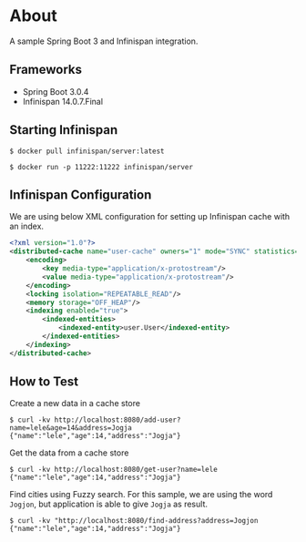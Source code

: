 # About
A sample Spring Boot 3 and Infinispan integration.

## Frameworks
- Spring Boot 3.0.4
- Infinispan 14.0.7.Final

## Starting Infinispan
```
$ docker pull infinispan/server:latest

$ docker run -p 11222:11222 infinispan/server
```

## Infinispan Configuration
We are using below XML configuration for setting up Infinispan cache with an index.
```xml
<?xml version="1.0"?>
<distributed-cache name="user-cache" owners="1" mode="SYNC" statistics="true">
    <encoding>
        <key media-type="application/x-protostream"/>
        <value media-type="application/x-protostream"/>
    </encoding>
    <locking isolation="REPEATABLE_READ"/>
    <memory storage="OFF_HEAP"/>
    <indexing enabled="true">
        <indexed-entities>
            <indexed-entity>user.User</indexed-entity>
        </indexed-entities>
    </indexing>
</distributed-cache>
```

## How to Test
Create a new data in a cache store
```
$ curl -kv http://localhost:8080/add-user?name=lele&age=14&address=Jogja
{"name":"lele","age":14,"address":"Jogja"} 
```

Get the data from a cache store
```
$ curl -kv http://localhost:8080/get-user?name=lele
{"name":"lele","age":14,"address":"Jogja"} 
```

Find cities using Fuzzy search. For this sample, we are using the word `Jogjon`, but application is able to give `Jogja` as result. 
```
$ curl -kv "http://localhost:8080/find-address?address=Jogjon
{"name":"lele","age":14,"address":"Jogja"} 
```